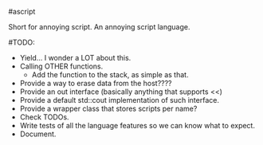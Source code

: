 #ascript

Short for annoying script. An annoying script language.

#TODO:

- Yield... I wonder a LOT about this.
- Calling OTHER functions.
	- Add the function to the stack, as simple as that. 
- Provide a way to erase data from the host????
- Provide an out interface (basically anything that supports <<)
- Provide a default std::cout implementation of such interface.
- Provide a wrapper class that stores scripts per name?
- Check TODOs.
- Write tests of all the language features so we can know what to expect.
- Document.
